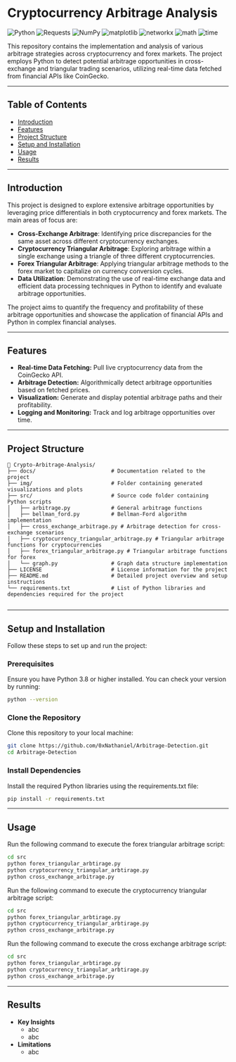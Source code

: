 # Cryptocurrency Arbitrage Analysis

![Python](https://img.shields.io/badge/Python-3.8%2B-blue)
![Requests](https://img.shields.io/badge/Requests-2.26%2B-brightgreen)
![NumPy](https://img.shields.io/badge/NumPy-1.21%2B-orange)
![matplotlib](https://img.shields.io/badge/matplotlib-3.4%2B-blue)
![networkx](https://img.shields.io/badge/networkx-2.5%2B-brightgreen)
![math](https://img.shields.io/badge/math-used-blueviolet)
![time](https://img.shields.io/badge/time-used-brightgreen)


This repository contains the implementation and analysis of various arbitrage strategies across cryptocurrency and forex markets. The project employs Python to detect potential arbitrage opportunities in cross-exchange and triangular trading scenarios, utilizing real-time data fetched from financial APIs like CoinGecko.


---

## Table of Contents
- [Introduction](#introduction)
- [Features](#features)
- [Project Structure](#project-structure)
- [Setup and Installation](#setup-and-installation)
- [Usage](#usage)
- [Results](#results)

---

## Introduction

This project is designed to explore extensive arbitrage opportunities by leveraging price differentials in both cryptocurrency and forex markets. The main areas of focus are:
- **Cross-Exchange Arbitrage**: Identifying price discrepancies for the same asset across different cryptocurrency exchanges.
- **Cryptocurrency Triangular Arbitrage**: Exploring arbitrage within a single exchange using a triangle of three different cryptocurrencies.
- **Forex Triangular Arbitrage**: Applying triangular arbitrage methods to the forex market to capitalize on currency conversion cycles.
- **Data Utilization**: Demonstrating the use of real-time exchange data and efficient data processing techniques in Python to identify and evaluate arbitrage opportunities.

The project aims to quantify the frequency and profitability of these arbitrage opportunities and showcase the application of financial APIs and Python in complex financial analyses.

---

## Features


- **Real-time Data Fetching:** Pull live cryptocurrency data from the CoinGecko API.
- **Arbitrage Detection:** Algorithmically detect arbitrage opportunities based on fetched prices.
- **Visualization:** Generate and display potential arbitrage paths and their profitability.
- **Logging and Monitoring:** Track and log arbitrage opportunities over time.

---

## Project Structure

```plaintext
📂 Crypto-Arbitrage-Analysis/
├── docs/                        # Documentation related to the project
├── img/                         # Folder containing generated visualizations and plots
├── src/                         # Source code folder containing Python scripts
│   ├── arbitrage.py             # General arbitrage functions
│   ├── bellman_ford.py          # Bellman-Ford algorithm implementation
│   ├── cross_exchange_arbitrage.py # Arbitrage detection for cross-exchange scenarios
│   ├── cryptocurrency_triangular_arbitrage.py # Triangular arbitrage functions for cryptocurrencies
│   ├── forex_triangular_arbitrage.py # Triangular arbitrage functions for forex
│   └── graph.py                 # Graph data structure implementation
├── LICENSE                      # License information for the project
├── README.md                    # Detailed project overview and setup instructions
└── requirements.txt             # List of Python libraries and dependencies required for the project


```

---

## Setup and Installation

Follow these steps to set up and run the project:

### Prerequisites
Ensure you have Python 3.8 or higher installed. You can check your version by running:
```bash
python --version
```
### Clone the Repository
Clone this repository to your local machine:
```bash
git clone https://github.com/0xNathaniel/Arbitrage-Detection.git 
cd Arbitrage-Detection
```
### Install Dependencies
Install the required Python libraries using the requirements.txt file:
```bash
pip install -r requirements.txt
```
---

## Usage
Run the following command to execute the forex triangular arbitrage script:
```bash
cd src
python forex_triangular_arbtirage.py
python cryptocurrency_triangular_arbtirage.py
python cross_exchange_arbitrage.py
```
Run the following command to execute the cryptocurrency triangular arbitrage script:
```bash
cd src
python forex_triangular_arbtirage.py
python cryptocurrency_triangular_arbtirage.py
python cross_exchange_arbitrage.py
```
Run the following command to execute the cross exchange arbitrage script:
```bash
cd src
python forex_triangular_arbtirage.py
python cryptocurrency_triangular_arbtirage.py
python cross_exchange_arbitrage.py
```

---

## Results
- **Key Insights**
  - abc
  - abc
- **Limitations**
  - abc